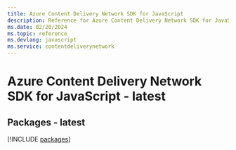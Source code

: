 ```yaml
---
title: Azure Content Delivery Network SDK for JavaScript
description: Reference for Azure Content Delivery Network SDK for JavaScript
ms.date: 02/20/2024
ms.topic: reference
ms.devlang: javascript
ms.service: contentdeliverynetwork
---
```

# Azure Content Delivery Network SDK for JavaScript - latest
## Packages - latest
[!INCLUDE [packages](content-delivery-network-index.md)]
